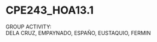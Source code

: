 # CPE243_HOA13.1
   GROUP ACTIVITY:  
      DELA CRUZ,
      EMPAYNADO,
      ESPAÑO,
      EUSTAQUIO,
      FERMIN
